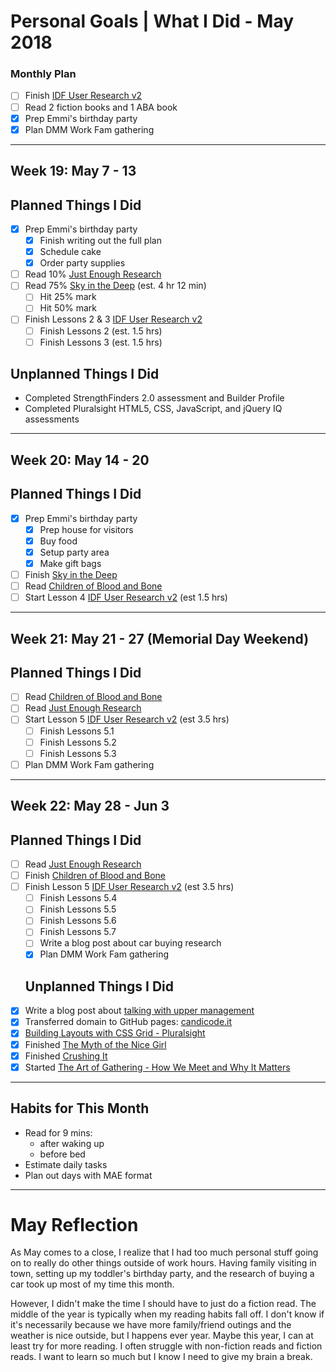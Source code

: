 Personal Goals | What I Did - May 2018
==============

### Monthly Plan
- [ ] Finish [IDF User Research v2](https://github.com/candicodeit/personal-goals/projects/3) 
- [ ] Read 2 fiction books and 1 ABA book
- [x] Prep Emmi's birthday party
- [x] Plan DMM Work Fam gathering

---

## Week 19: May 7 - 13

## Planned Things I Did
- [x] Prep Emmi's birthday party
  - [x] Finish writing out the full plan
  - [x] Schedule cake
  - [x] Order party supplies
- [ ] Read 10% [Just Enough Research](https://www.goodreads.com/book/show/17236175-just-enough-research) 
- [ ] Read 75% [Sky in the Deep](https://www.goodreads.com/book/show/34726469-sky-in-the-deep1) (est. 4 hr 12 min)
  - [ ] Hit 25% mark
  - [ ] Hit 50% mark  
- [ ] Finish Lessons 2 & 3 [IDF User Research v2](https://github.com/candicodeit/personal-goals/projects/3)
  - [ ] Finish Lessons 2 (est. 1.5 hrs)
  - [ ] Finish Lessons 3 (est. 1.5 hrs)
  
## Unplanned Things I Did  
- Completed StrengthFinders 2.0 assessment and Builder Profile
- Completed Pluralsight HTML5, CSS, JavaScript, and jQuery IQ assessments
---

## Week 20: May 14 - 20

## Planned Things I Did
- [x] Prep Emmi's birthday party
  - [x] Prep house for visitors
  - [x] Buy food 
  - [x] Setup party area
  - [x] Make gift bags
- [ ] Finish [Sky in the Deep](https://www.goodreads.com/book/show/34726469-sky-in-the-deep1)
- [ ] Read [Children of Blood and Bone](https://www.goodreads.com/book/show/34728667-children-of-blood-and-bone)
- [ ] Start Lesson 4 [IDF User Research v2](https://github.com/candicodeit/personal-goals/projects/3) (est 1.5 hrs)

---

## Week 21: May 21 - 27 (Memorial Day Weekend)

## Planned Things I Did
- [ ] Read [Children of Blood and Bone](https://www.goodreads.com/book/show/34728667-children-of-blood-and-bone)
- [ ] Read [Just Enough Research](https://www.goodreads.com/book/show/17236175-just-enough-research)
- [ ] Start Lesson 5 [IDF User Research v2](https://github.com/candicodeit/personal-goals/projects/3) (est 3.5 hrs)
  - [ ] Finish Lessons 5.1 
  - [ ] Finish Lessons 5.2
  - [ ] Finish Lessons 5.3
- [ ] Plan DMM Work Fam gathering

---

## Week 22: May 28 - Jun 3

## Planned Things I Did
- [ ] Read [Just Enough Research](https://www.goodreads.com/book/show/17236175-just-enough-research)
- [ ] Finish [Children of Blood and Bone](https://www.goodreads.com/book/show/34728667-children-of-blood-and-bone)
- [ ] Finish Lesson 5 [IDF User Research v2](https://github.com/candicodeit/personal-goals/projects/3) (est 3.5 hrs)
  - [ ] Finish Lessons 5.4 
  - [ ] Finish Lessons 5.5 
  - [ ] Finish Lessons 5.6
  - [ ] Finish Lessons 5.7
  - [ ] Write a blog post about car buying research
  - [x] Plan DMM Work Fam gathering
  
  ## Unplanned Things I Did
- [x] Write a blog post about [talking with upper management](http://candicode.it/upper-management)
- [x] Transferred domain to GitHub pages: [candicode.it](http://candicode.it/)
- [x] [Building Layouts with CSS Grid - Pluralsight](https://app.pluralsight.com/library/courses/building-layouts-css-grid/table-of-contents)
- [x] Finished [The Myth of the Nice Girl](https://www.goodreads.com/book/show/35721133-the-myth-of-the-nice-girl)
- [x] Finished [Crushing It](https://www.goodreads.com/book/show/36045512-crushing-it)
- [x] Started [The Art of Gathering - How We Meet and Why It Matters](https://www.goodreads.com/book/show/37424706-the-art-of-gathering)

---

## Habits for This Month
- Read for 9 mins: 
  - after waking up
  - before bed
- Estimate daily tasks
- Plan out days with MAE format

---


# May Reflection
As May comes to a close, I realize that I had too much personal stuff going on to really do other things outside of work hours. Having family visiting in town, setting up my toddler's birthday party, and the research of buying a car took up most of my time this month. 

However, I didn't make the time I should have to just do a fiction read. The middle of the year is typically when my reading habits fall off. I don't know if it's necessarily because we have more family/friend outings and the weather is nice outside, but I happens ever year. Maybe this year, I can at least try for more reading. I often struggle with non-fiction reads and fiction reads. I want to learn so much but I know I need to give my brain a break. 
